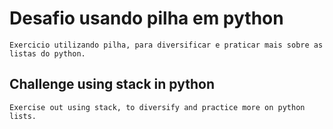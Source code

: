 # Desafio usando pilha em python
    Exercicio utilizando pilha, para diversificar e praticar mais sobre as listas do python.
    
## Challenge using stack in python
    Exercise out using stack, to diversify and practice more on python lists.
